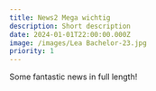 ```yaml
---
title: News2 Mega wichtig
description: Short description
date: 2024-01-01T22:00:00.000Z
image: /images/Lea Bachelor-23.jpg
priority: 1
---
```


Some fantastic news in full length!

